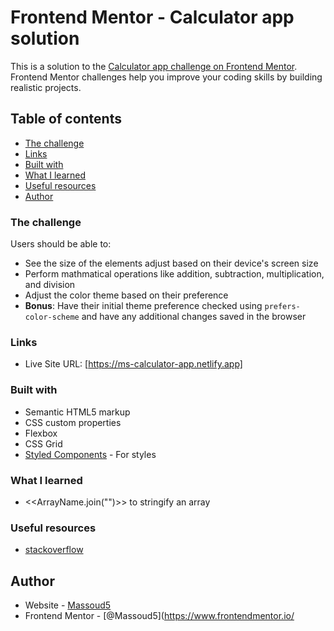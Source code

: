 # Frontend Mentor - Calculator app solution

This is a solution to the [Calculator app challenge on Frontend Mentor](https://www.frontendmentor.io/challenges/calculator-app-9lteq5N29). Frontend Mentor challenges help you improve your coding skills by building realistic projects. 

## Table of contents


- [The challenge](#the-challenge)
- [Links](#links)
- [Built with](#built-with)
- [What I learned](#what-i-learned)
- [Useful resources](#useful-resources)
- [Author](#author)






### The challenge

Users should be able to:

- See the size of the elements adjust based on their device's screen size
- Perform mathmatical operations like addition, subtraction, multiplication, and division
- Adjust the color theme based on their preference
- **Bonus**: Have their initial theme preference checked using `prefers-color-scheme` and have any additional changes saved in the browser



### Links


- Live Site URL: [https://ms-calculator-app.netlify.app]



### Built with

- Semantic HTML5 markup
- CSS custom properties
- Flexbox
- CSS Grid
- [Styled Components](https://styled-components.com/) - For styles



### What I learned

- <<ArrayName.join("")>> to stringify an array



### Useful resources

- [stackoverflow](https://stackoverflow.com/)




## Author

- Website - [Massoud5](https://github.com/Massoud5)
- Frontend Mentor - [@Massoud5](https://www.frontendmentor.io/